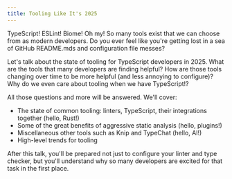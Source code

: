 ```yaml
---
title: Tooling Like It's 2025
---
```


TypeScript! ESLint! Biome! Oh my! So many tools exist that we can choose from as modern developers. Do you ever feel like you're getting lost in a sea of GitHub README.mds and configuration file messes?

Let's talk about the state of tooling for TypeScript developers in 2025. What are the tools that many developers are finding helpful? How are those tools changing over time to be more helpful (and less annoying to configure)? Why do we even care about tooling when we have TypeScript!?

All those questions and more will be answered. We'll cover:

- The state of common tooling: linters, TypeScript, their integrations together (hello, Rust!)
- Some of the great benefits of aggressive static analysis (hello, plugins!)
- Miscellaneous other tools such as Knip and TypeChat (hello, AI!)
- High-level trends for tooling

After this talk, you'll be prepared not just to configure your linter and type checker, but you'll understand why so many developers are excited for that task in the first place.

